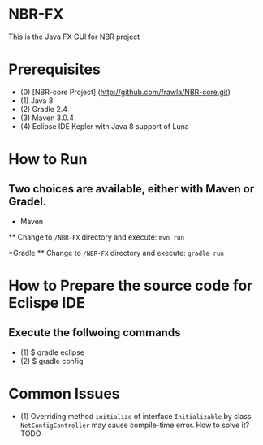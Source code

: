 # NBR-FX
This is the Java FX GUI for NBR project

# Prerequisites

* (0) [NBR-core Project] (http://github.com/frawla/NBR-core.git)
* (1) Java 8
* (2) Gradle 2.4 
* (3) Maven 3.0.4
* (4) Eclipse IDE Kepler with Java 8 support of Luna


# How to Run
Two choices are available, either with Maven or Gradel.
--
* Maven 
	
** Change to `/NBR-FX` directory and execute: `mvn run`

*Gradle 
** Change to `/NBR-FX` directory and execute: `gradle run`

# How to Prepare the source code for Eclispe IDE

Execute the follwoing commands 
--
* (1) $ gradle eclipse 
* (2) $ gradle config


# Common Issues

* (1) Overriding method `initialize` of interface `Initializable` by class `NetConfigController` may cause compile-time error.
	How to solve it?
	TODO

	
